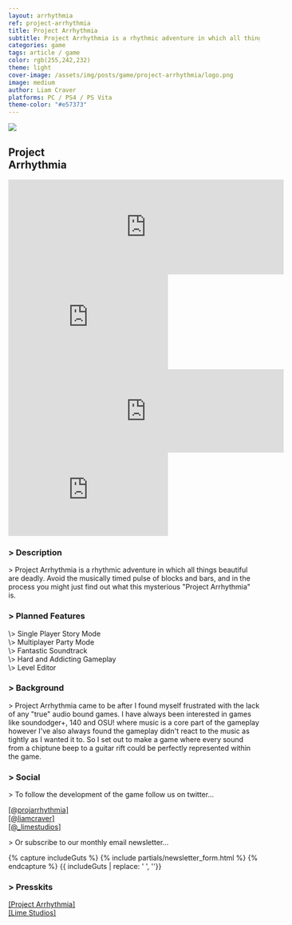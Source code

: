```yaml
---
layout: arrhythmia
ref: project-arrhythmia
title: Project Arrhythmia
subtitle: Project Arrhythmia is a rhythmic adventure in which all things beautiful are deadly.
categories: game
tags: article / game
color: rgb(255,242,232)
theme: light
cover-image: /assets/img/posts/game/project-arrhythmia/logo.png
image: medium
author: Liam Craver
platforms: PC / PS4 / PS Vita
theme-color: "#e57373"
---
```


<div class="logo">
  <img src="/assets/img/posts/game/project-arrhythmia/logo.png"/>
  <h2>Project <br> Arrhythmia</h2>
</div>

<div class="trailer">
  <div class="flex-video" onclick='this.innerHTML = "<iframe src=\"https://www.youtube.com/embed/G9zGxwaSy8s?rel=0&amp;showinfo=0&amp;autoplay=1\" frameborder=\"0\" allowfullscreen></iframe>"'>
    <div class="play-button"></div>
  </div>
</div>

<div class="preorder">
  <div class="steam">
  <iframe src="http://store.steampowered.com/widget/440310/" frameborder="0" width="552" height="190"></iframe>
  </div>

  <div class="steam small">
  <iframe src="http://store.steampowered.com/widget/440310/" frameborder="0" width="320" height="190"></iframe>
  </div>

  <div class="itch">
  <iframe frameborder="0" src="https://itch.io/embed/21241?linkback=true&amp;bg_color=ffffff&amp;fg_color=222222&amp;link_color=fa5c5c&amp;border_color=bebebe" width="552" height="167"></iframe>
  </div>

  <div class="itch small">
  <iframe frameborder="0" src="https://itch.io/embed/21241?linkback=true&amp;bg_color=ffffff&amp;fg_color=222222&amp;link_color=fa5c5c&amp;border_color=bebebe" width="320" height="167"></iframe>
  </div>
</div>

<h3>> Description</h3>
<p>> Project Arrhythmia is a rhythmic adventure in which all things beautiful are deadly. Avoid the musically timed pulse of blocks and bars, and in the process you might just find out what this mysterious "Project Arrhythmia" is.</p>

<h3>> Planned Features</h3>
  <p>
  \> Single Player Story Mode <br>
  \> Multiplayer Party Mode <br>
  \> Fantastic Soundtrack <br>
  \> Hard and Addicting Gameplay <br>
  \> Level Editor
  </p>

<h3>> Background</h3>
<p>> Project Arrhythmia came to be after I found myself frustrated with the lack of any "true" audio bound games. I have always been interested in games like soundodger+, 140 and OSU! where music is a core part of the gameplay however I've also always found the gameplay didn't react to the music as tightly as I wanted it to. So I set out to make a game where every sound from a chiptune beep to a guitar rift could be perfectly represented within the game.</p>

<h3>> Social</h3>
<p>> To follow the development of the game follow us on twitter...</p>
<p class="social">
  <a class="arrhythmia-button" href="http://twitter.com/projarrhythmia">[@projarrhythmia]</a>
  <br>
  <a class="arrhythmia-button" href="http://twitter.com/liamcraver">[@liamcraver]</a>
  <br>
  <a class="arrhythmia-button" href="http://twitter.com/_limestudios">[@_limestudios]</a>
</p>
<p>> Or subscribe to our monthly email newsletter...</p>

{% capture includeGuts %}
{% include partials/newsletter_form.html %}
{% endcapture %}
{{ includeGuts | replace: '    ', ''}}

<h3>> Presskits</h3>
<p class="social">
  <a class="arrhythmia-button" href="/page/presskit/#ProjectArrhythmia">[Project Arrhythmia]</a>
  <br>
  <a class="arrhythmia-button" href="/page/presskit/#LimeStudios">[Lime Studios]</a>
</p>
